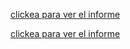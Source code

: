 [clickea para ver el informe](https://app.powerbi.com/groups/me/reports/82a676d8-acc3-48e8-98e0-822a75f82157/b0dc22baa13a9915f398?experience=power-bi)  

[clickea para ver el informe](https://app.powerbi.com/groups/me/reports/3bf0e20c-a84a-4fcc-8ec7-0611b19ae3ed/b2c0d418ea2bb976ee07?experience=power-bi&bookmarkGuid=041d916b5b9306021245)
